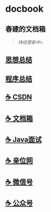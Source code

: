 # docbook

## 春建的文档箱


> _持续更新中~_


## [思想总结](https://www.yangchunjian.com/docbook/#/summary/) 
## [程序总结](https://www.yangchunjian.com/docbook/#/program/)

## [☕️ CSDN](https://yangchunjian.blog.csdn.net) 
## [☕️ 文档箱](https://www.yangchunjian.com/docbook/#/README) 
## [☕️ Java面试](https://javainterview.cn)
## [☕️ 亲位网](https://dearlocation.com)
## [☕️ 微信号](https://www.yangchunjian.com/docbook/imgs/dearlocation.jpeg)
## [☕️ 公众号](https://www.yangchunjian.com/docbook/imgs/qrcode_for_gh_8756901e5b12_344.jpg)

